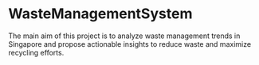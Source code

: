 # WasteManagementSystem
The main aim of this project is to analyze waste management trends in Singapore and propose actionable insights to reduce waste and maximize recycling efforts.
